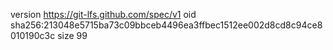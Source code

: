 version https://git-lfs.github.com/spec/v1
oid sha256:213048e5715ba73c09bbceb4496ea3ffbec1512ee002d8cd8c94ce8010190c3c
size 99
